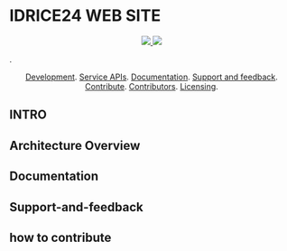 # IDRICE24 WEB SITE
<p align="center">
	<a href="https://github.com/ID24-CMR/idrice24/issues/" title="Open Issues"> <img src="https://img.shields.io/github/issues/ID24-CMR/idrice24"> </a>
	<a href="https://github.com/ID24-CMR/idrice24/pulls/" title="pull requests"> <img src="https://img.shields.io/github/issues-pr/ID24-CMR/idrice24"></a>
</p>
.
<p align="center">
 	<a href="#development">Development</a>.
 	<a href="#service-apis">Service APIs</a>.
 	<a href="#documentation">Documentation</a>.
 	<a href="#support-and-feedback">Support and feedback</a>.
 	<a href="#how to contribute">Contribute</a>.
 	<a href="#contributors">Contributors</a>.
 	<a href="#liecensing">Licensing</a>.
 </p>

 ## INTRO

 ## Architecture Overview

 ## Documentation

 ## Support-and-feedback

 ## how to contribute